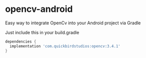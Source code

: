 # opencv-android
Easy way to integrate OpenCv into your Android project via Gradle

Just include this in your build.gradle
```groovy
dependencies {
  implementation 'com.quickbirdstudios:opencv:3.4.1'
}
```
